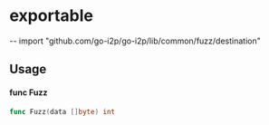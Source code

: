 # exportable
--
    import "github.com/go-i2p/go-i2p/lib/common/fuzz/destination"


## Usage

#### func  Fuzz

```go
func Fuzz(data []byte) int
```
